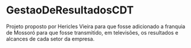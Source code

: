 # GestaoDeResultadosCDT
Projeto proposto por Hericles Vieira para que fosse adicionado a franquia de Mossoró para que fosse transmitido, em televisões, os resultados e alcances de cada setor da empresa.
